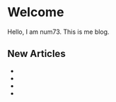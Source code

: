 # Welcome

Hello, I am num73. This is me blog.

## New Articles

- <a href="Chapter-1-Introduction-to-Consistency-and-Coherence.md"></a>
- <a href="cxlnote.topic"></a>
- <a href="CXL-feature.md"></a>
- <a href="Pond-CXL-Based-Memory-Pooling-Systems-for-Cloud-Platforms.md"></a>
